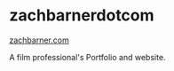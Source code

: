 # zachbarnerdotcom

[zachbarner.com](https://zachbarner.com)

A film professional's Portfolio and website.
